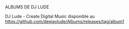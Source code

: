 ALBUMS DE DJ LUDE

DJ Lude - Create Digital Music disponible au https://github.com/deejaylude/Albums/releases/tag/album1
